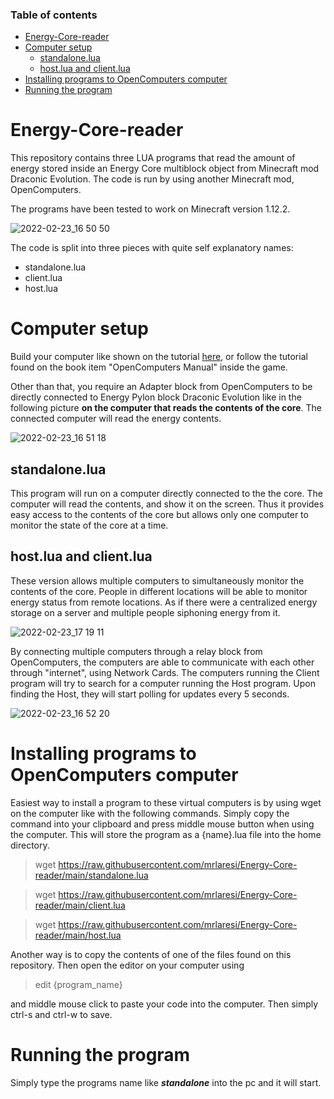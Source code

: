 ### Table of contents

- [Energy-Core-reader](#energy-core-reader)
- [Computer setup](#computer-setup)
  * [standalone.lua](#standalonelua)
  * [host.lua and client.lua](#hostlua-and-clientlua)
- [Installing programs to OpenComputers computer](#installing-programs-to-opencomputers-computer)
- [Running the program](#running-the-program)



# Energy-Core-reader
This repository contains three LUA programs that read the amount of energy stored inside an Energy Core multiblock object from Minecraft mod Draconic Evolution. The code is run by using another Minecraft mod, OpenComputers.

The programs have been tested to work on Minecraft version 1.12.2.

![2022-02-23_16 50 50](https://user-images.githubusercontent.com/59032142/155346665-d7bae10a-b199-4030-9627-ae6e7751829f.png)

The code is split into three pieces with quite self explanatory names:
- standalone.lua
- client.lua
- host.lua



# Computer setup
Build your computer like shown on the tutorial [here](https://ocdoc.cil.li/tutorial), or follow the tutorial found on the book item "OpenComputers Manual" inside the game.

Other than that, you require an Adapter block from OpenComputers to be directly connected to Energy Pylon block Draconic Evolution like in the following picture **on the computer that reads the contents of the core**. The connected computer will read the energy contents.

![2022-02-23_16 51 18](https://user-images.githubusercontent.com/59032142/155346751-b8393bf0-9c4f-4b40-b898-0150ae019630.png)

## standalone.lua

This program will run on a computer directly connected to the the core. The computer will read the contents, and show it on the screen. Thus it provides easy access to the contents of the core but allows only one computer to monitor the state of the core at a time.

## host.lua and client.lua

These version allows multiple computers to simultaneously monitor the contents of the core. People in different locations will be able to monitor energy status from remote locations. As if there were a centralized energy storage on a server and multiple people siphoning energy from it.

![2022-02-23_17 19 11](https://user-images.githubusercontent.com/59032142/155349064-2d5a8bb9-80be-460b-b3c3-27d0bca15ed5.png)

By connecting multiple computers through a relay block from OpenComputers, the computers are able to communicate with each other through "internet", using Network Cards. The computers running the Client program will try to search for a computer running the Host program. Upon finding the Host, they will start polling for updates every 5 seconds.

![2022-02-23_16 52 20](https://user-images.githubusercontent.com/59032142/155349288-09732fe7-6294-4ec3-8252-378ed02a00ad.png)



# Installing programs to OpenComputers computer
Easiest way to install a program to these virtual computers is by using wget on the computer like with the following commands. Simply copy the command into your clipboard and press middle mouse button when using the computer. This will store the program as a {name}.lua file into the home directory.

> wget https://raw.githubusercontent.com/mrlaresi/Energy-Core-reader/main/standalone.lua

> wget https://raw.githubusercontent.com/mrlaresi/Energy-Core-reader/main/client.lua

> wget https://raw.githubusercontent.com/mrlaresi/Energy-Core-reader/main/host.lua

Another way is to copy the contents of one of the files found on this repository. Then open the editor on your computer using 
> edit {program_name}

and middle mouse click to paste your code into the computer. Then simply ctrl-s and ctrl-w to save.



# Running the program
Simply type the programs name like ***standalone*** into the pc and it will start.
